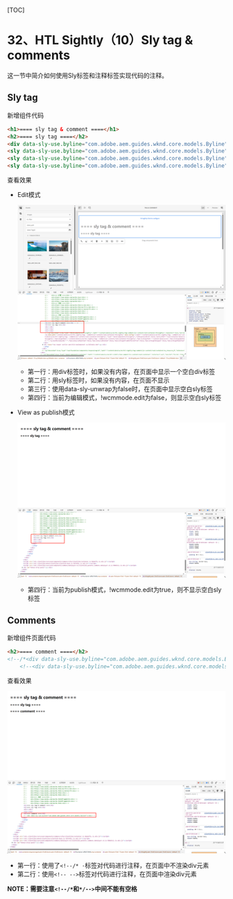 [TOC]

# 32、HTL Sightly（10）Sly tag & comments

这一节中简介如何使用Sly标签和注释标签实现代码的注释。

## Sly tag

新增组件代码

```html
<h1>==== sly tag & comment ====</h1>
<h2>==== sly tag ====</h2>
<div data-sly-use.byline="com.adobe.aem.guides.wknd.core.models.Byline"></div>
<sly data-sly-use.byline="com.adobe.aem.guides.wknd.core.models.Byline"></sly>
<sly data-sly-use.byline="com.adobe.aem.guides.wknd.core.models.Byline" data-sly-unwrap="${false}"></sly>
<sly data-sly-use.byline="com.adobe.aem.guides.wknd.core.models.Byline" data-sly-unwrap="${!wcmmode.edit}"></sly>
```

查看效果

- Edit模式

  ![image-20230504130020140](./11_sly-tag%20&%20comment.assets/image-20230504130020140.png)

  - 第一行：用div标签时，如果没有内容，在页面中显示一个空白div标签
  - 第二行：用sly标签时，如果没有内容，在页面不显示
  - 第三行：使用data-sly-unwrap为false时，在页面中显示空白sly标签
  - 第四行：当前为编辑模式，!wcmmode.edit为false，则显示空白sly标签

- View as publish模式

  ![image-20230504130746784](./11_sly-tag%20&%20comment.assets/image-20230504130746784.png)

  - 第四行：当前为publish模式，!wcmmode.edit为true，则不显示空白sly标签

## Comments

新增组件页面代码

```html
<h2>==== comment ====</h2>
<!--/*<div data-sly-use.byline="com.adobe.aem.guides.wknd.core.models.Byline">123</div>*/-->
    <!--<div data-sly-use.byline="com.adobe.aem.guides.wknd.core.models.Byline"></div>-->
```

查看效果

![image-20230504131248522](./11_sly-tag%20&%20comment.assets/image-20230504131248522.png)

- 第一行：使用了`<!--/* ·`标签对代码进行注释，在页面中不渲染div元素
- 第二行：使用`<!-- -->`标签对代码进行注释，在页面中渲染div元素

**NOTE：需要注意`<!--/*`和`*/-->`中间不能有空格**
